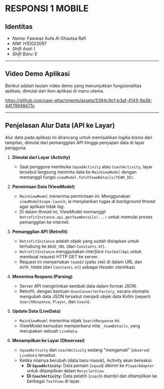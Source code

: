 # RESPONSI 1 MOBILE


## Identitas

* *Nama:* Fawwaz Aufa Al Ghautsa Rafi
* *NIM:* H1D023097
* *Shift Asal:* I
* *Shift Baru:* E

---

## Video Demo Aplikasi

Berikut adalah tautan video demo yang menunjukkan fungsionalitas aplikasi, dimulai dari ikon aplikasi di menu utama.

https://github.com/user-attachments/assets/5394c9cf-b3af-4143-9a38-44f79948471c




---

## Penjelasan Alur Data (API ke Layar)

Alur data pada aplikasi ini dirancang untuk memisahkan logika bisnis dari tampilan, dimulai dari pemanggilan API hingga penyajian data di layar pengguna.

1.  **Dimulai dari Layar (Activity)**
    * Saat pengguna membuka `SquadActivity` atau `CoachActivity`, layar tersebut langsung meminta data ke `MainViewModel` dengan memanggil fungsi `viewModel.fetchTeamDetails(TEAM_ID)`.

2.  **Permintaan Data (ViewModel)**
    * `MainViewModel` menerima permintaan ini. Menggunakan `viewModelScope.launch`, ia menjalankan tugas di *background thread* agar aplikasi tidak *lag*.
    * Di dalam *thread* ini, ViewModel memanggil `RetrofitInstance.api.getTeamDetails(...)` untuk memulai proses pemanggilan ke internet.

3.  **Pemanggilan API (Retrofit)**
    * `RetrofitInstance` adalah objek yang sudah disiapkan untuk terhubung ke `BASE_URL` (dari `Constants.kt`).
    * `RetrofitInstance` menggunakan *interface* `FootballApi` untuk membuat request HTTP GET ke server.
    * Request ini menyertakan `teamId` (yaitu `346`) di dalam URL dan `AUTH_TOKEN` (dari `Constants.kt`) sebagai *Header* otentikasi.

4.  **Menerima Respons (Parsing)**
    * Server API mengirimkan kembali data dalam format JSON.
    * Retrofit, dengan bantuan `GsonConverterFactory`, secara otomatis mengubah data JSON tersebut menjadi objek data Kotlin (seperti `SearchResponse`, `Player`, dan `Coach`).

5.  **Update Data (LiveData)**
    * `MainViewModel` menerima objek `SearchResponse` ini.
    * ViewModel kemudian memperbarui nilai `_teamDetails`, yang merupakan sebuah `LiveData`.

6.  **Menampilkan ke Layar (Observasi)**
    * `SquadActivity` dan `CoachActivity` sedang "mengamati" (`observe`) `LiveData` tersebut.
    * Ketika nilainya berubah (data baru masuk), Activity akan bereaksi:
        * **Di `SquadActivity`:** Data pemain (`squad`) dikirim ke `PlayerAdapter` untuk ditampilkan dalam `RecyclerView`.
        * **Di `CoachActivity`:** Data pelatih (`coach`) diambil dan ditampilkan ke berbagai `TextView` di layar.
